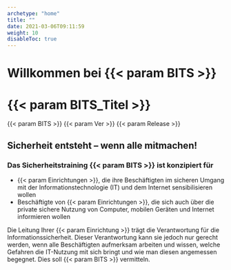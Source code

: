 ```yaml
---
archetype: "home"
title: ""
date: 2021-03-06T09:11:59
weight: 10
disableToc: true
---
```

# Willkommen bei {{< param BITS >}}

# {{< param BITS_Titel >}}

{{< param BITS >}} {{< param Ver >}} {{< param Release >}} 

## Sicherheit entsteht – wenn alle mitmachen!

### Das Sicherheitstraining {{< param BITS >}} ist konzipiert für

  * {{< param Einrichtungen >}}, die ihre Beschäftigten im sicheren Umgang mit der Informationstechnologie (IT) und dem Internet sensibilisieren wollen
  * Beschäftigte von {{< param Einrichtungen >}}, die sich auch über die private sichere Nutzung von Computer, mobilen Geräten und Internet informieren wollen

    

Die Leitung Ihrer {{< param Einrichtung >}} trägt die Verantwortung für die Informationssicherheit. Dieser Verantwortung kann sie jedoch nur gerecht werden, wenn alle Beschäftigten aufmerksam arbeiten und wissen, welche Gefahren die IT-Nutzung mit sich bringt und wie man diesen angemessen begegnet. Dies soll {{< param BITS >}} vermitteln.
